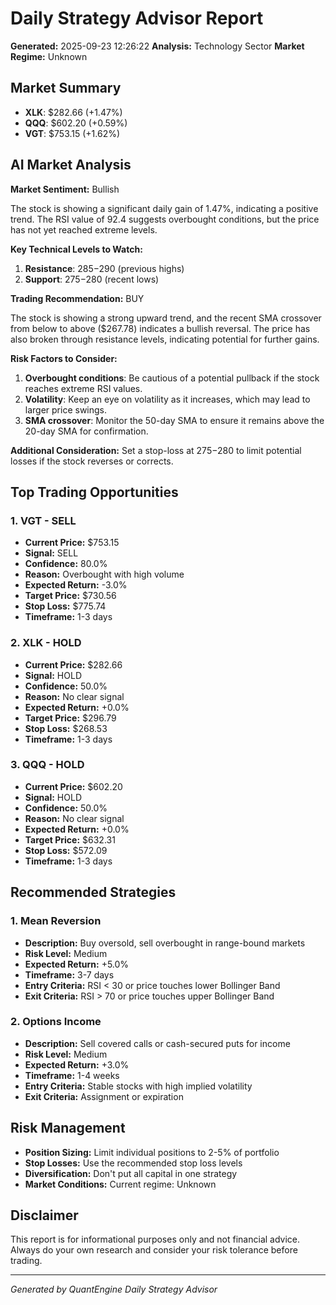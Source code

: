 
# Daily Strategy Advisor Report
**Generated:** 2025-09-23 12:26:22
**Analysis:** Technology Sector
**Market Regime:** Unknown

## Market Summary
- **XLK**: $282.66 (+1.47%)
- **QQQ**: $602.20 (+0.59%)
- **VGT**: $753.15 (+1.62%)


## AI Market Analysis
**Market Sentiment:** Bullish

The stock is showing a significant daily gain of 1.47%, indicating a positive trend. The RSI value of 92.4 suggests overbought conditions, but the price has not yet reached extreme levels.

**Key Technical Levels to Watch:**

1. **Resistance**: $285-$290 (previous highs)
2. **Support**: $275-$280 (recent lows)

**Trading Recommendation:** BUY

The stock is showing a strong upward trend, and the recent SMA crossover from below to above ($267.78) indicates a bullish reversal. The price has also broken through resistance levels, indicating potential for further gains.

**Risk Factors to Consider:**

1. **Overbought conditions**: Be cautious of a potential pullback if the stock reaches extreme RSI values.
2. **Volatility**: Keep an eye on volatility as it increases, which may lead to larger price swings.
3. **SMA crossover**: Monitor the 50-day SMA to ensure it remains above the 20-day SMA for confirmation.

**Additional Consideration:** Set a stop-loss at $275-$280 to limit potential losses if the stock reverses or corrects.

## Top Trading Opportunities

### 1. VGT - SELL
- **Current Price:** $753.15
- **Signal:** SELL
- **Confidence:** 80.0%
- **Reason:** Overbought with high volume
- **Expected Return:** -3.0%
- **Target Price:** $730.56
- **Stop Loss:** $775.74
- **Timeframe:** 1-3 days

### 2. XLK - HOLD
- **Current Price:** $282.66
- **Signal:** HOLD
- **Confidence:** 50.0%
- **Reason:** No clear signal
- **Expected Return:** +0.0%
- **Target Price:** $296.79
- **Stop Loss:** $268.53
- **Timeframe:** 1-3 days

### 3. QQQ - HOLD
- **Current Price:** $602.20
- **Signal:** HOLD
- **Confidence:** 50.0%
- **Reason:** No clear signal
- **Expected Return:** +0.0%
- **Target Price:** $632.31
- **Stop Loss:** $572.09
- **Timeframe:** 1-3 days

## Recommended Strategies

### 1. Mean Reversion
- **Description:** Buy oversold, sell overbought in range-bound markets
- **Risk Level:** Medium
- **Expected Return:** +5.0%
- **Timeframe:** 3-7 days
- **Entry Criteria:** RSI < 30 or price touches lower Bollinger Band
- **Exit Criteria:** RSI > 70 or price touches upper Bollinger Band

### 2. Options Income
- **Description:** Sell covered calls or cash-secured puts for income
- **Risk Level:** Medium
- **Expected Return:** +3.0%
- **Timeframe:** 1-4 weeks
- **Entry Criteria:** Stable stocks with high implied volatility
- **Exit Criteria:** Assignment or expiration

## Risk Management
- **Position Sizing:** Limit individual positions to 2-5% of portfolio
- **Stop Losses:** Use the recommended stop loss levels
- **Diversification:** Don't put all capital in one strategy
- **Market Conditions:** Current regime: Unknown

## Disclaimer
This report is for informational purposes only and not financial advice. 
Always do your own research and consider your risk tolerance before trading.

---
*Generated by QuantEngine Daily Strategy Advisor*
